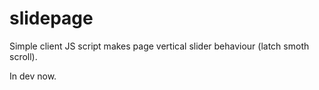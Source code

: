 slidepage
=========

Simple client JS script makes page vertical slider behaviour
(latch smoth scroll).

In dev now.
